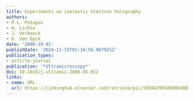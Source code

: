 ```yaml
---
title: Experiments on inelastic electron holography
authors:
- P.L. Potapov
- H. Lichte
- J. Verbeeck
- D. Van Dyck
date: '2006-10-01'
publishDate: '2024-11-15T01:34:56.067925Z'
publication_types:
- article-journal
publication: '*Ultramicroscopy*'
doi: 10.1016/j.ultramic.2006.05.012
links:
- name: URL
  url: https://linkinghub.elsevier.com/retrieve/pii/S0304399106001008
---
```

